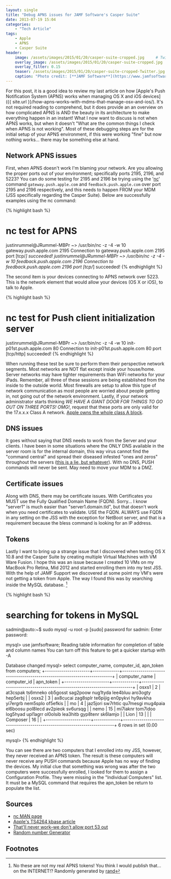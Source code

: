 ```yaml
---
layout: single
title: "Debug APNS issues for JAMF Software's Casper Suite"
date: 2013-07-19 15:04
categories:
    - "Tech Article"
tags:
    - Apple
    - APNS
    - Casper Suite
header:
    image: /assets/images/2015/01/20/casper-suite-cropped.jpg     # Twitter (use 'overlay_image')
    overlay_image: /assets/images/2015/01/20/casper-suite-cropped.jpg       # Article header at 2048x768
    overlay_filter: 0.15
    teaser: /assets/images/2015/01/20/casper-suite-cropped-Twitter.jpg    # Shrink image to 575 width
    caption: "Photo credit: [**JAMF Software**](https://www.jamfsoftware.com/products/)"
---
```


For this post, it is a good idea to review my last article on how [Apple's Push Notification System (APNS) works when managing OS X and iOS devices]({{ site.url }}/how-apns-works-with-mdms-that-manage-osx-and-ios/).  It's not required reading to comprehend, but it does provide an an overview on how complicated APNS is AND the beauty in its architecture to make everything happen in an instant!  What I now want to discuss is not when APNS works, but when it doesn't "What are the common things I check when APNS is not working".  Most of these debugging steps are for the initial setup of your APNS environment, if this were working "fine" but now nothing works... there may be something else at hand.

Network APNS issues
---

First, when APNS doesn't work I'm blaming your network.  Are you allowing the proper ports out of your environment; specifically ports 2195, 2196, and 5223?  You can do some testing for 2195 and 2196 be trying using the '[nc][nc]' command ```gateway.push.apple.com``` and ```feedback.push.apple.com``` over port 2195 and 2196 respectively, and this needs to happen FROM your MDM (JSS specifically regarding the Casper Suite).  Below are successfully examples using the nc command:

{% highlight bash %}
# nc test for APNS
justinrummel@JRummel-MBPr ~> /usr/bin/nc -z -4 -w 10 gateway.push.apple.com 2195
Connection to gateway.push.apple.com 2195 port [tcp/*] succeeded!
justinrummel@JRummel-MBPr ~> /usr/bin/nc -z -4 -w 10 feedback.push.apple.com 2196
Connection to feedback.push.apple.com 2196 port [tcp/*] succeeded!
{% endhighlight %}

The second item is your devices connecting to APNS network over 5223.  This is the network element that would allow your devices (OS X or iOS), to talk to Apple.

{% highlight bash %}
# nc test for Push client initialization server
justinrummel@JRummel-MBPr ~>  /usr/bin/nc -z -4 -w 10 init-p01st.push.apple.com 80
Connection to init-p01st.push.apple.com 80 port [tcp/http] succeeded!
{% endhighlight %}

When running these test be sure to perform them their perspective network segments.  Most networks are NOT flat except inside your house/home.  Server networks may have tighter requirements than WiFi networks for your iPads.  Remember, all three of these sessions are being established from the inside to the outside world.  Most firewalls are setup to allow this type of network communication as most people are worried about people getting in, not going out of the network environment.  Lastly, if your network administrator starts thinking *WE HAVE A GIANT DOOR FOR THINGS TO GO OUT ON THREE PORTS! OMG!*, request that these ports are only valid for the 17.x.x.x Class A network.  [Apple owns the whole class A block][TS4264].

DNS issues
---

It goes without saying that DNS needs to work from the Server and your clients.  I have been in some situations where the ONLY DNS available in the server room is for the internal domain, this way virus cannot find the "command central" and spread their diseased infested "ones and zeros" throughout the servers ([this is a lie, but whatever][dnsLIE]).  With no DNS, PUSH commands will never be sent.  May need to move your MDM to a DMZ.

Certificate issues
---

Along with DNS, there may be certificate issues.  With Certificates you MUST use the Fully Qualified Domain Name (FQDN).  Sorry... I know "server1" is much easier than "server1.domain.tld", but that doesn't work when you need certificates to validate.  USE the FQDN.  ALWAYS use FQDN in any setting on the JSS with the exception for NetBoot server, and that is a requirement because the bless command is looking for an IP address.

Tokens
---

Lastly I want to bring up a strange issue that I discovered when testing OS X 10.8 and the Casper Suite by creating multiple Virtual Machines with VM Ware Fusion.  I hope this was an issue because I created 10 VMs on my MacBook Pro Retina, Mid 2012 and started enrolling them into my test JSS.  With the help of JAMF Support we discovered at some point my VM's were not getting a token from Apple.  The way I found this was by searching inside the MySQL database.&nbsp;[^1]

{% highlight bash %}
# searching for tokens in MySQL
sadmin@auto:~$ sudo mysql -u root -p
[sudo] password for sadmin:
Enter password:

mysql> use jamfsoftware;
Reading table information for completion of table and column names
You can turn off this feature to get a quicker startup with -A

Database changed
mysql> select computer_name, computer_id, apn_token from computers;
+----------------------+-------------+-------------------------------------------------------------------------+
| computer_name        | computer_id | apn_token                                                               |
+----------------------+-------------+-------------------------------------------------------------------------+
| osxs1                |           2 | at3cspak ts6mneko ob5gosst sag2poow nug1tyda lee4bluu aro3ogty hep5erbj |
| osxs2                |           3 | ax8cucai zag8splr te6pijig en0pykvi hy9avkha yi7ergrb nem5splo of5efkis |
| mo                   |           4 | jaz5jori sw7rhtic qu7mesgi mug4paia el6boosu pol8lecd av2pieok sv6ursqg |
| nemo                 |          15 | mi7iaknr tom7idoo log5hyad upl1agrr ol0olsib lea3hitb gyp8tenr sk6lamjo |
| Lion                 |          13 |                                                                         |
| Composer             |          16 |                                                                         |
+----------------------+-------------+-------------------------------------------------------------------------+
6 rows in set (0.00 sec)

mysql>
{% endhighlight %}

You can see there are two computers that I enrolled into my JSS, however, they never received an APNS token.  The result is these computers will never receive any PUSH commands because Apple has no way of finding the devices.  My initial clue that something was wrong was after the two computers were successfully enrolled, I looked for them to assign a Configuration Profile.  They were missing in the "Individual Computers" list.  It must be a MySQL command that requires the apn_token be return to populate the list.

Sources
---

- [nc MAN page][nc]
- [Apple's TS4264 kbase article][TS4264]
- [That'll never work–we don't allow port 53 out][dnsLIE]
- [Random number Generator][rand]

Footnotes
---

[^1]: No these are not my real APNS tokens!  You think I would publish that... on the INTERNET!?  Randomly generated by [rand]

[nc]: https://ss64.com/osx/nc.html
[TS4264]: https://support.apple.com/kb/TS4264
[dnsLIE]: https://blog.cobaltstrike.com/2013/06/20/thatll-never-work-we-dont-allow-port-53-out/
[rand]: https://www.randpass.com/advanced.html
